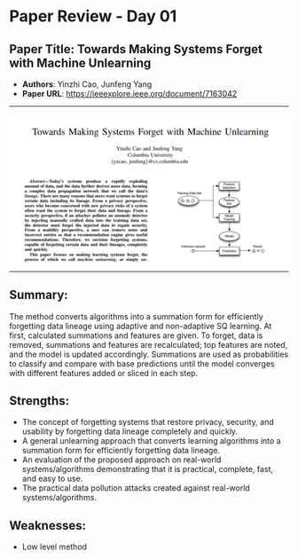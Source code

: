 # Paper Review - Day 01

## **Paper Title**: Towards Making Systems Forget with Machine Unlearning
- **Authors**: Yinzhi Cao, Junfeng Yang
- **Paper URL**: https://ieeexplore.ieee.org/document/7163042

---

![](https://github.com/azminewasi/PaperADay/blob/main/papers/figs/Picture2%20Machine%20Unlearning1.png)

---


## Summary: 
The method converts algorithms into a summation form for efficiently forgetting data lineage using adaptive and non-adaptive SQ learning. At first, calculated summations and features are given. To forget, data is removed, summations and features are recalculated; top features are noted, and the model is updated accordingly. Summations are used as probabilities to classify and compare with base predictions until the model converges with different features added or sliced in each step.

## Strengths:
- The concept of forgetting systems that restore privacy, security, and usability by forgetting data lineage completely and quickly.
- A general unlearning approach that converts learning algorithms into a summation form for efficiently forgetting data lineage.
- An evaluation of the proposed approach on real-world systems/algorithms demonstrating that it is practical, complete, fast, and easy to use.
- The practical data pollution attacks created against real-world systems/algorithms.


## Weaknesses:
- Low level method
